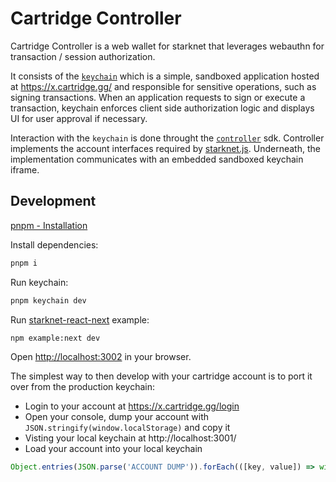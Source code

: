 # Cartridge Controller

Cartridge Controller is a web wallet for starknet that leverages webauthn for transaction / session authorization.

It consists of the [`keychain`](packages/keychain) which is a simple, sandboxed application hosted at https://x.cartridge.gg/ and responsible for sensitive operations, such as signing transactions. When an application requests to sign or execute a transaction, keychain enforces client side authorization logic and displays UI for user approval if necessary.

Interaction with the `keychain` is done throught the [`controller`](packages/controller) sdk. Controller implements the account interfaces required by [starknet.js](https://github.com/0xs34n/starknet.js). Underneath, the implementation communicates with an embedded sandboxed keychain iframe.

## Development

[pnpm - Installation](https://pnpm.io/installation)

Install dependencies:

```sh
pnpm i
```

Run keychain:

```sh
pnpm keychain dev
```

Run [starknet-react-next](examples/starknet-react-next/) example:

```sh
npm example:next dev
```

Open <http://localhost:3002> in your browser.

The simplest way to then develop with your cartridge account is to port it over from the production keychain:
- Login to your account at https://x.cartridge.gg/login
- Open your console, dump your account with `JSON.stringify(window.localStorage)` and copy it
- Visting your local keychain at http://localhost:3001/
- Load your account into your local keychain
```ts
Object.entries(JSON.parse('ACCOUNT DUMP')).forEach(([key, value]) => window.localStorage.setItem(key, value))
```
